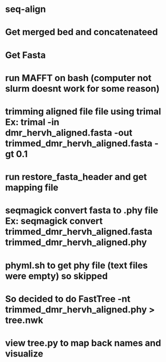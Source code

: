 # seq-align

# Get merged bed and concatenateed
# Get Fasta 

# run MAFFT on bash (computer not slurm doesnt work for some reason)
<!-- bash mafft_alignment.sh 
nthread = 16
nthreadpair = 16
nthreadtb = 16
ppenalty_ex = 0
stacksize: 8192 kb
generating a scoring matrix for nucleotide (dist=200) ... done
Gap Penalty = -1.53, +0.00, +0.00



Making a distance matrix ..
    1 / 100 (thread    0)
done.

Constructing a UPGMA tree (efffree=0) ... 
   90 / 100
done.

Progressive alignment 1/2... 
STEP    99 / 99 (thread   13) f
done.

Making a distance matrix from msa.. 
    0 / 100 (thread    1)
done.

Constructing a UPGMA tree (efffree=1) ... 
   90 / 100
done.

Progressive alignment 2/2... 
STEP    99 / 99 (thread   14) f
done.

disttbfast (nuc) Version 7.525
alg=A, model=DNA200 (2), 1.53 (4.59), -0.00 (-0.00), noshift, amax=0.0
16 thread(s)

distout=h
generating a scoring matrix for nucleotide (dist=200) ... done
    0 / 100 (thread    1)dndpre (nuc) Version 7.525
alg=X, model=DNA200 (2), 1.53 (4.59), 0.37 (1.11), noshift, amax=0.0
16 thread(s)

minimumweight = 0.000010
autosubalignment = 0.000000
nthread = 8
randomseed = 0
blosum 62 / kimura 200
poffset = 0
niter = 2
sueff_global = 0.100000
nadd = 2
generating a scoring matrix for nucleotide (dist=200) ... done

   90 / 100
Segment   1/  1    1-12284
002-0196-1 (thread    7) worse         
Reached 2
done
dvtditr (nuc) Version 7.525
alg=A, model=DNA200 (2), 1.53 (4.59), -0.00 (-0.00), noshift, amax=0.0
8 thread(s)


Strategy:
 FFT-NS-i (Standard)
 Iterative refinement method (max. 2 iterations)

If unsure which option to use, try 'mafft --auto input > output'.
For more information, see 'mafft --help', 'mafft --man' and the mafft page.

The default gap scoring scheme has been changed in version 7.110 (2013 Oct).
It tends to insert more gaps into gap-rich regions than previous versions.
To disable this change, add the --leavegappyregion option. -->

# trimming aligned file file using trimal Ex: trimal -in dmr_hervh_aligned.fasta -out trimmed_dmr_hervh_aligned.fasta -gt 0.1

# run restore_fasta_header and get mapping file 

# seqmagick convert fasta to .phy file Ex: seqmagick convert trimmed_dmr_hervh_aligned.fasta trimmed_dmr_hervh_aligned.phy

# phyml.sh to get phy file (text files were empty) so skipped
# So decided to do FastTree -nt trimmed_dmr_hervh_aligned.phy > tree.nwk
# view tree.py to map back names and visualize
